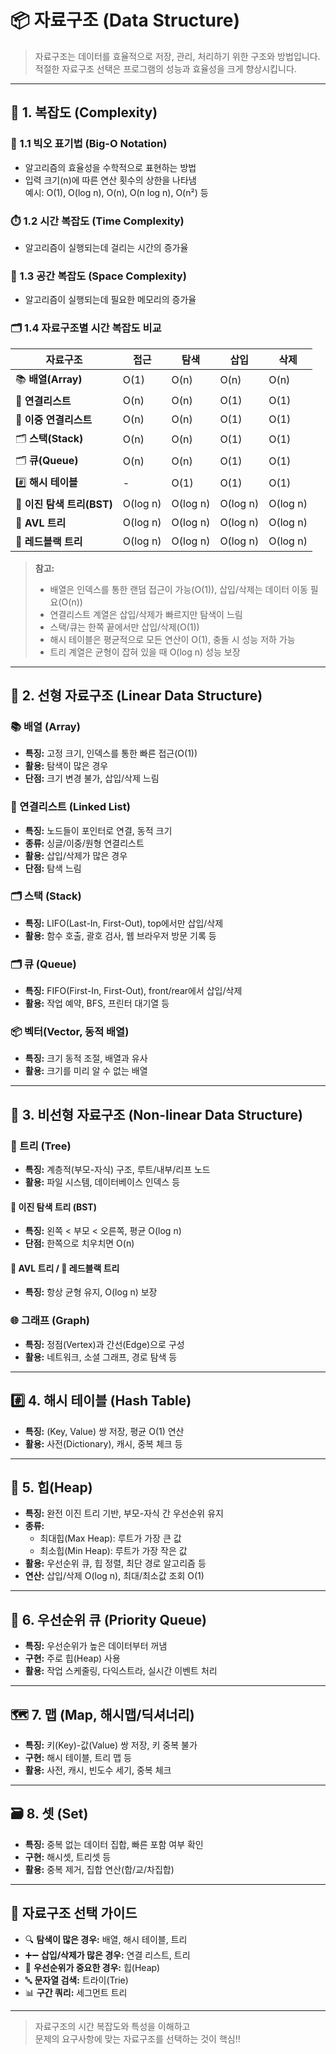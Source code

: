 # 📦 자료구조 (Data Structure)

> 자료구조는 데이터를 효율적으로 저장, 관리, 처리하기 위한 구조와 방법입니다.  
> 적절한 자료구조 선택은 프로그램의 성능과 효율성을 크게 향상시킵니다.

---

## 🧮 1. 복잡도 (Complexity)

### 🔢 1.1 빅오 표기법 (Big-O Notation)
- 알고리즘의 효율성을 수학적으로 표현하는 방법
- 입력 크기(n)에 따른 연산 횟수의 상한을 나타냄  
  예시: O(1), O(log n), O(n), O(n log n), O(n²) 등

### ⏱️ 1.2 시간 복잡도 (Time Complexity)
- 알고리즘이 실행되는데 걸리는 시간의 증가율

### 💾 1.3 공간 복잡도 (Space Complexity)
- 알고리즘이 실행되는데 필요한 메모리의 증가율

### 🗂️ 1.4 자료구조별 시간 복잡도 비교

| 자료구조                | 접근      | 탐색      | 삽입      | 삭제      |
|------------------------|-----------|-----------|-----------|-----------|
| 📚 **배열(Array)**        | O(1)      | O(n)      | O(n)      | O(n)      |
| 🔗 **연결리스트**         | O(n)      | O(n)      | O(1)      | O(1)      |
| 🔗 **이중 연결리스트**    | O(n)      | O(n)      | O(1)      | O(1)      |
| 🗂️ **스택(Stack)**        | O(n)      | O(n)      | O(1)      | O(1)      |
| 🗂️ **큐(Queue)**          | O(n)      | O(n)      | O(1)      | O(1)      |
| #️⃣ **해시 테이블**        | -         | O(1)      | O(1)      | O(1)      |
| 🌳 **이진 탐색 트리(BST)**| O(log n)  | O(log n)  | O(log n)  | O(log n)  |
| 🌲 **AVL 트리**           | O(log n)  | O(log n)  | O(log n)  | O(log n)  |
| 🔴 **레드블랙 트리**      | O(log n)  | O(log n)  | O(log n)  | O(log n)  |

> **참고:**
> - 배열은 인덱스를 통한 랜덤 접근이 가능(O(1)), 삽입/삭제는 데이터 이동 필요(O(n))
> - 연결리스트 계열은 삽입/삭제가 빠르지만 탐색이 느림
> - 스택/큐는 한쪽 끝에서만 삽입/삭제(O(1))
> - 해시 테이블은 평균적으로 모든 연산이 O(1), 충돌 시 성능 저하 가능
> - 트리 계열은 균형이 잡혀 있을 때 O(log n) 성능 보장

---

## 📏 2. 선형 자료구조 (Linear Data Structure)

### 📚 배열 (Array)
- **특징:** 고정 크기, 인덱스를 통한 빠른 접근(O(1))
- **활용:** 탐색이 많은 경우
- **단점:** 크기 변경 불가, 삽입/삭제 느림

### 🔗 연결리스트 (Linked List)
- **특징:** 노드들이 포인터로 연결, 동적 크기
- **종류:** 싱글/이중/원형 연결리스트
- **활용:** 삽입/삭제가 많은 경우
- **단점:** 탐색 느림

### 🗂️ 스택 (Stack)
- **특징:** LIFO(Last-In, First-Out), top에서만 삽입/삭제
- **활용:** 함수 호출, 괄호 검사, 웹 브라우저 방문 기록 등

### 🗂️ 큐 (Queue)
- **특징:** FIFO(First-In, First-Out), front/rear에서 삽입/삭제
- **활용:** 작업 예약, BFS, 프린터 대기열 등

### 📦 벡터(Vector, 동적 배열)
- **특징:** 크기 동적 조절, 배열과 유사
- **활용:** 크기를 미리 알 수 없는 배열

---

## 🌳 3. 비선형 자료구조 (Non-linear Data Structure)

### 🌳 트리 (Tree)
- **특징:** 계층적(부모-자식) 구조, 루트/내부/리프 노드
- **활용:** 파일 시스템, 데이터베이스 인덱스 등

#### 🌳 이진 탐색 트리 (BST)
- **특징:** 왼쪽 < 부모 < 오른쪽, 평균 O(log n)
- **단점:** 한쪽으로 치우치면 O(n)

#### 🌲 AVL 트리 / 🔴 레드블랙 트리
- **특징:** 항상 균형 유지, O(log n) 보장

### 🌐 그래프 (Graph)
- **특징:** 정점(Vertex)과 간선(Edge)으로 구성
- **활용:** 네트워크, 소셜 그래프, 경로 탐색 등

---

## #️⃣ 4. 해시 테이블 (Hash Table)
- **특징:** (Key, Value) 쌍 저장, 평균 O(1) 연산
- **활용:** 사전(Dictionary), 캐시, 중복 체크 등

---

## 🔺 5. 힙(Heap)
- **특징:** 완전 이진 트리 기반, 부모-자식 간 우선순위 유지
- **종류:**
    - 최대힙(Max Heap): 루트가 가장 큰 값
    - 최소힙(Min Heap): 루트가 가장 작은 값
- **활용:** 우선순위 큐, 힙 정렬, 최단 경로 알고리즘 등
- **연산:** 삽입/삭제 O(log n), 최대/최소값 조회 O(1)

---

## 🥇 6. 우선순위 큐 (Priority Queue)
- **특징:** 우선순위가 높은 데이터부터 꺼냄
- **구현:** 주로 힙(Heap) 사용
- **활용:** 작업 스케줄링, 다익스트라, 실시간 이벤트 처리

---

## 🗺️ 7. 맵 (Map, 해시맵/딕셔너리)
- **특징:** 키(Key)-값(Value) 쌍 저장, 키 중복 불가
- **구현:** 해시 테이블, 트리 맵 등
- **활용:** 사전, 캐시, 빈도수 세기, 중복 체크

---

## 🗃️ 8. 셋 (Set)
- **특징:** 중복 없는 데이터 집합, 빠른 포함 여부 확인
- **구현:** 해시셋, 트리셋 등
- **활용:** 중복 제거, 집합 연산(합/교/차집합)

---

## 📝 자료구조 선택 가이드

- 🔍 **탐색이 많은 경우:** 배열, 해시 테이블, 트리
- ➕➖ **삽입/삭제가 많은 경우:** 연결 리스트, 트리
- 🥇 **우선순위가 중요한 경우:** 힙(Heap)
- 🔤 **문자열 검색:** 트라이(Trie)
- 📊 **구간 쿼리:** 세그먼트 트리

---

> 자료구조의 시간 복잡도와 특성을 이해하고  
> 문제의 요구사항에 맞는 자료구조를 선택하는 것이 핵심!!
